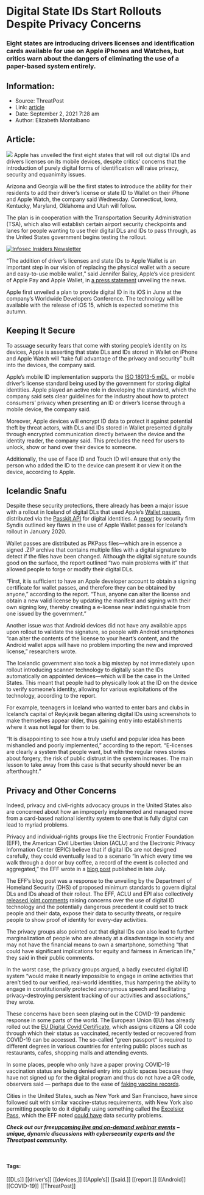 # Digital State IDs Start Rollouts Despite Privacy Concerns
### Eight states are introducing drivers licenses and identification cards available for use on Apple iPhones and Watches, but critics warn about the dangers of eliminating the use of a paper-based system entirely.

## Information:
+ Source: ThreatPost
+ Link: [article](https://kasperskycontenthub.com/threatpost-global/?p=169136)
+ Date: September 2, 2021  7:28 am
+ Author: Elizabeth Montalbano


## Article:
![](https://media.threatpost.com/wp-content/uploads/sites/103/2021/09/02071602/digital-drivers-license-e1630581382983.png)
Apple has unveiled the first eight states that will roll out digital IDs and drivers licenses on its mobile devices, despite critics’ concerns that the introduction of purely digital forms of identification will raise privacy, security and equanimity issues.


Arizona and Georgia will be the first states to introduce the ability for their residents to add their driver’s license or state ID to Wallet on their iPhone and Apple Watch, the company said Wednesday. Connecticut, Iowa, Kentucky, Maryland, Oklahoma and Utah will follow.


The plan is in cooperation with the Transportation Security Administration (TSA), which also will establish certain airport security checkpoints and lanes for people wanting to use their digital DLs and IDs to pass through, as the United States government begins testing the rollout.


[![Infosec Insiders Newsletter](https://media.threatpost.com/wp-content/uploads/sites/103/2021/07/10165815/infosec_insiders_in_article_promo.png)](https://threatpost.com/infosec-insider-subscription-page/?utm_source=ART&utm_medium=ART&utm_campaign=InfosecInsiders_Newsletter_Promo/)


“The addition of driver’s licenses and state IDs to Apple Wallet is an important step in our vision of replacing the physical wallet with a secure and easy-to-use mobile wallet,” said Jennifer Bailey, Apple’s vice president of Apple Pay and Apple Wallet, in [a press statement](https://www.apple.com/newsroom/2021/09/apple-announces-first-states-to-adopt-drivers-licenses-and-state-ids-in-wallet/) unveiling the news.


Apple first unveiled a plan to provide digital ID in its iOS in June at the company’s Worldwide Developers Conference. The technology will be available with the release of iOS 15, which is expected sometime this autumn.


**Keeping It Secure**
---------------------


To assuage security fears that come with storing people’s identity on its devices, Apple is asserting that state DLs and IDs stored in Wallet on iPhone and Apple Watch will “take full advantage of the privacy and security” built into the devices, the company said.


Apple’s mobile ID implementation supports the [ISO 18013-5 mDL](https://www.iso.org/standard/69084.html), or mobile driver’s license standard being used by the government for storing digital identities. Apple played an active role in developing the standard, which the company said sets clear guidelines for the industry about how to protect consumers’ privacy when presenting an ID or driver’s license through a mobile device, the company said.


Moreover, Apple devices will encrypt ID data to protect it against potential theft by threat actors, with DLs and IDs stored in Wallet presented digitally through encrypted communication directly between the device and the identity reader, the company said. This precludes the need for users to unlock, show or hand over their device to someone.


Additionally, the use of Face ID and Touch ID will ensure that only the person who added the ID to the device can present it or view it on the device, according to Apple.


**Icelandic Snafu**
-------------------


Despite these security protections, there already has been a major issue with a rollout in Iceland of digital DLs that used Apple’s [Wallet passes](https://developer.apple.com/documentation/walletpasses), distributed via the [Passkit API](https://developer.apple.com/documentation/passkit) for digital identities. A [report](https://syndis.is/2021/09/01/e-license) by security firm Syndis outlined key flaws in the use of Apple Wallet passes for Iceland’s rollout in January 2020.


Wallet passes are distributed as PKPass files—which are in essence a signed .ZIP archive that contains multiple files with a digital signature to detect if the files have been changed. Although the digital signature sounds good on the surface, the report outlined “two main problems with it” that allowed people to forge or modify their digital DLs.


“First, it is sufficient to have an Apple developer account to obtain a signing certificate for wallet passes, and therefore they can be obtained by anyone,” according to the report. “Thus, anyone can alter the license and obtain a new valid license by updating the manifest and signing with their own signing key, thereby creating a e-license near indistinguishable from one issued by the government.”


Another issue was that Android devices did not have any available apps upon rollout to validate the signature, so people with Android smartphones “can alter the contents of the license to your heart’s content, and the Android wallet apps will have no problem importing the new and improved license,” researchers wrote.


The Icelandic government also took a big misstep by not immediately upon rollout introducing scanner technology to digitally scan the IDs automatically on appointed devices—which will be the case in the United States. This meant that people had to physically look at the ID on the device to verify someone’s identity, allowing for various exploitations of the technology, according to the report.


For example, teenagers in Iceland who wanted to enter bars and clubs in Iceland’s capital of Reykjavik began altering digital IDs using screenshots to make themselves appear older, thus gaining entry into establishments where it was not legal for them to be.


“It is disappointing to see how a truly useful and popular idea has been mishandled and poorly implemented,” according to the report. “E-licenses are clearly a system that people want, but with the regular news stories about forgery, the risk of public distrust in the system increases. The main lesson to take away from this case is that security should never be an afterthought.”


**Privacy and Other Concerns**
------------------------------


Indeed, privacy and civil-rights advocacy groups in the United States also are concerned about how an improperly implemented and managed move from a card-based national identity system to one that is fully digital can lead to myriad problems.


Privacy and individual-rights groups like the Electronic Frontier Foundation (EFF), the American Civil Liberties Union (ACLU) and the Electronic Privacy Information Center (EPIC) believe that if digital IDs are not designed carefully, they could eventually lead to a scenario “in which every time we walk through a door or buy coffee, a record of the event is collected and aggregated,” the EFF wrote in a [blog post](https://www.eff.org/deeplinks/2021/07/dhss-flawed-plan-mobile-drivers-licenses) published in late July.


The EFF’s blog post was a response to the unveiling by the Department of Homeland Security (DHS) of proposed minimum standards to govern digital DLs and IDs ahead of their rollout. The EFF, ACLU and EPI also collectively [released joint comments](https://www.eff.org/document/2021-07-29-aclu-eff-epic-comments-re-dhss-mdl) raising concerns over the use of digital ID technology and the potentially dangerous precedent it could set to track people and their data, expose their data to security threats, or require people to show proof of identity for every-day activities.


The privacy groups also pointed out that digital IDs can also lead to further marginalization of people who are already at a disadvantage in society and may not have the financial means to own a smartphone, something “that could have significant implications for equity and fairness in American life,” they said in their public comments.


In the worst case, the privacy groups argued, a badly executed digital ID system “would make it nearly impossible to engage in online activities that aren’t tied to our verified, real-world identities, thus hampering the ability to engage in constitutionally protected anonymous speech and facilitating privacy-destroying persistent tracking of our activities and associations,” they wrote.


These concerns have been seen playing out in the COVID-19 pandemic response in some parts of the world. The European Union (EU) has already rolled out the [EU Digital Covid Certificate](https://ec.europa.eu/info/live-work-travel-eu/coronavirus-response/safe-covid-19-vaccines-europeans/eu-digital-covid-certificate_en), which assigns citizens a QR code through which their status as vaccinated, recently tested or recovered from COVID-19 can be accessed. The so-called “green passport” is required to different degrees in various countries for entering public places such as restaurants, cafes, shopping malls and attending events.


In some places, people who only have a paper proving COVID-19 vaccination status are being denied entry into public spaces because they have not signed up for the digital program and thus do not have a QR code, observers said — perhaps due to the ease of [faking vaccine records](https://threatpost.com/telegram-forged-covid-19-vaccine-cards/166093/).


Cities in the United States, such as New York and San Francisco, have since followed suit with similar vaccine-status requirements, with New York also permitting people to do it digitally using something called the [Excelsior Pass,](https://covid19vaccine.health.ny.gov/excelsior-pass) which the EFF noted [could have](https://www.eff.org/deeplinks/2021/08/vaccine-passport-missteps-we-should-not-repeat) data security problems.


***Check out our free***[***upcoming live and on-demand webinar events***](https://threatpost.com/category/webinars/) ***– unique, dynamic discussions with cybersecurity experts and the Threatpost community.***



 




#### Tags:
[[DLs]] [[driver’s]] [[devices,]] [[Apple’s]] [[said.]] [[report.]] [[Android]] [[COVID-19]] [[ThreatPost]]
